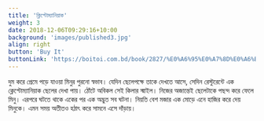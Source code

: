 ```yaml
---
title: 'ক্লিপ্টোম্যানিয়াক'
weight: 3
date: 2018-12-06T09:29:16+10:00
background: 'images/published3.jpg'
align: right
button: 'Buy It'
buttonLink: 'https://boitoi.com.bd/book/2827/%E0%A6%95%E0%A7%8D%E0%A6%B2%E0%A7%87%E0%A6%AA%E0%A7%8D%E0%A6%9F%E0%A7%8B%E0%A6%AE%E0%A7%8D%E0%A6%AF%E0%A6%BE%E0%A6%A8%E0%A6%BF%E0%A7%9F%E0%A6%BE%E0%A6%95'
---
```


দুম করে প্রেমে পড়ে যাওয়া মিনুর পুরনো স্বভাব। যেদিন ছেলেপক্ষে তাকে দেখতে আসে, সেদিন রেস্টুরেন্টে এক ক্লেপ্টোম্যানিয়াক ছেলের দেখা পায়। ঠোঁটে অবিকল সেই কিলার স্মাইল। নিজের অজান্তেই ছেলেটাকে পছন্দ করে ফেলে মিনু। এরপরে ঘটতে থাকে একের পর এক অদ্ভুত সব ঘটনা। নিয়তি বেশ মজার এক মোড়ে এনে হাজির করে দেয় মিনুকে। এমন সময় অতীতও হঠাৎ করে সামনে এসে দাঁড়ায়।
